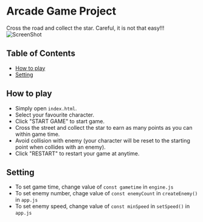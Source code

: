 <!-- frontend-nanodegree-arcade-game
===============================

Students should use this [rubric](https://review.udacity.com/#!/projects/2696458597/rubric) for self-checking their submission. Make sure the functions you write are **object-oriented** - either class functions (like Player and Enemy) or class prototype functions such as Enemy.prototype.checkCollisions, and that the keyword 'this' is used appropriately within your class and class prototype functions to refer to the object the function is called upon. Also be sure that the **readme.md** file is updated with your instructions on both how to 1. Run and 2. Play your arcade game.

For detailed instructions on how to get started, check out this [guide](https://docs.google.com/document/d/1v01aScPjSWCCWQLIpFqvg3-vXLH2e8_SZQKC8jNO0Dc/pub?embedded=true). -->
# Arcade Game Project
Cross the road and collect the star. Careful, it is not that easy!!!
![ScreenShot](relative/path/to/ScreenshotPic.png?raw=true "Title")
## Table of Contents

* [How to play](#how-to-play)
* [Setting](#setting)

## How to play
* Simply open `index.html`.
* Select your favourite character.
* Click "START GAME" to start game.
* Cross the street and collect the star to earn as many points as you can within game time.
* Avoid collision with enemy (your character will be reset to the starting point when collides with an enemy).
* Click "RESTART" to restart your game at anytime. 

## Setting
* To set game time, change value of `const gametime` in `engine.js`
* To set enemy number, chage value of `const enemyCount` in `createEnemy()` in `app.js`
* To set enemy speed, change value of `const minSpeed` in `setSpeed()` in `app.js`
